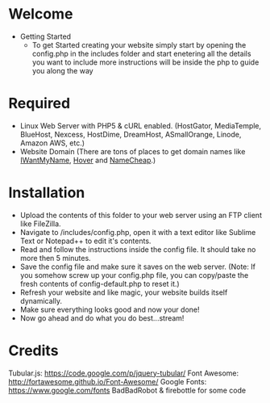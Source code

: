 # Welcome
- Getting Started
	- To get Started creating your website simply start by opening the config.php in the includes folder and start enetering all the details you want to include more instructions will be inside the php to guide you along the way

# Required

- Linux Web Server with PHP5 & cURL enabled. (HostGator, MediaTemple, BlueHost, Nexcess, HostDime, DreamHost, ASmallOrange, Linode, Amazon AWS, etc.)
- Website Domain (There are tons of places to get domain names like [IWantMyName](http://iwantmyname.com), [Hover](https://www.hover.com) and [NameCheap](http://namecheap.com).)

# Installation

- Upload the contents of this folder to your web server using an FTP client like FileZilla.
- Navigate to /includes/config.php, open it with a text editor like Sublime Text or Notepad++ to edit it's contents.
- Read and follow the instructions inside the config file. It should take no more then 5 minutes.
- Save the config file and make sure it saves on the web server. (Note: If you somehow screw up your config.php file, you can copy/paste the fresh contents of config-default.php to reset it.)
- Refresh your website and like magic, your website builds itself dynamically.
- Make sure everything looks good and now your done!
- Now go ahead and do what you do best...stream!

# Credits

Tubular.js: https://code.google.com/p/jquery-tubular/
Font Awesome: http://fortawesome.github.io/Font-Awesome/
Google Fonts: https://www.google.com/fonts
BadBadRobot & firebottle for some code 
